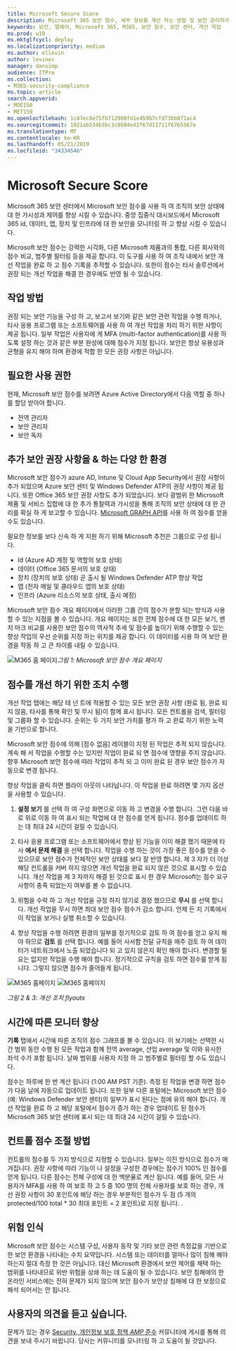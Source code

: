 ```yaml
---
title: Microsoft Secure Score
description: Microsoft 365 보안 점수, 세부 정보를 계산 하는 방법 및 보안 관리자가이를 사용 하는 것으로 예상할 수 있는 사항을 설명 합니다.
keywords: 보안, 맬웨어, Microsoft 365, M365, 보안 점수, 보안 센터, 개선 작업
ms.prod: w10
ms.mktglfcycl: deploy
ms.localizationpriority: medium
ms.author: ellevin
author: levinec
manager: dansimp
audience: ITPro
ms.collection:
- M365-security-compliance
ms.topic: article
search.appverid:
- MOE150
- MET150
ms.openlocfilehash: 1c47ec8e75fb712900fd1e459b7cfd73bb071ac4
ms.sourcegitcommit: 1021ab534b3bc3c8684e42f67d11711f6765567e
ms.translationtype: MT
ms.contentlocale: ko-KR
ms.lasthandoff: 05/21/2019
ms.locfileid: "34334546"
---
```

# <a name="microsoft-secure-score"></a>Microsoft Secure Score

Microsoft 365 보안 센터에서 Microsoft 보안 점수를 사용 하 여 조직의 보안 상태에 대 한 가시성과 제어를 향상 시킬 수 있습니다. 중앙 집중식 대시보드에서 Microsoft 365 id, 데이터, 앱, 장치 및 인프라에 대 한 보안을 모니터링 하 고 향상 시킬 수 있습니다.

Microsoft 보안 점수는 강력한 시각화, 다른 Microsoft 제품과의 통합, 다른 회사와의 점수 비교, 범주별 필터링 등을 제공 합니다. 이 도구를 사용 하 여 조직 내에서 보안 개선 작업을 완료 하 고 점수 기록을 추적할 수 있습니다. 또한이 점수는 타사 솔루션에서 권장 되는 개선 작업을 해결 한 경우에도 반영 될 수 있습니다.  

## <a name="how-it-works"></a>작업 방법

권장 되는 보안 기능을 구성 하 고, 보고서 보기와 같은 보안 관련 작업을 수행 하거나, 타사 응용 프로그램 또는 소프트웨어를 사용 하 여 개선 작업을 처리 하기 위한 사항이 제공 됩니다. 일부 작업은 사용자에 게 MFA (multi-factor authentication)를 사용 하도록 설정 하는 것과 같은 부분 완성에 대해 점수가 지정 됩니다. 보안은 항상 유용성과 균형을 유지 해야 하며 환경에 적합 한 모든 권장 사항은 아닙니다.

## <a name="required-permissions"></a>필요한 사용 권한

현재, Microsoft 보안 점수를 보려면 Azure Active Directory에서 다음 역할 중 하나를 할당 받아야 합니다.

* 전역 관리자
* 보안 관리자
* 보안 독자

## <a name="rich-experiences--additional-security-recommendations"></a>추가 보안 권장 사항을 & 하는 다양 한 환경

Microsoft 보안 점수가 azure AD, Intune 및 Cloud App Security에서 권장 사항이 추가 되었으며 Azure 보안 센터 및 Windows Defender ATP의 권장 사항이 제공 됩니다. 또한 Office 365 보안 권장 사항도 추가 되었습니다. 보다 광범위 한 Microsoft 제품 및 서비스 집합에 대 한 추가 통찰력과 가시성을 통해 조직의 보안 상태에 대 한 관리를 확실 하 게 보고할 수 있습니다. [Microsoft GRAPH API](https://docs.microsoft.com/graph/api/resources/securescores?view=graph-rest-beta)를 사용 하 여 점수를 얻을 수도 있습니다.

필요한 정보를 보다 신속 하 게 지원 하기 위해 Microsoft 추천은 그룹으로 구성 됩니다.

* Id (Azure AD 계정 및 역할의 보호 상태)
* 데이터 (Office 365 문서의 보호 상태)
* 장치 (장치의 보호 상태) 곧 출시 될 Windows Defender ATP 향상 작업
* 앱 (전자 메일 및 클라우드 앱의 보호 상태)
* 인프라 (Azure 리소스의 보호 상태, 출시 예정)

Microsoft 보안 점수 개요 페이지에서 이러한 그룹 간의 점수가 분할 되는 방식과 사용할 수 있는 지점을 볼 수 있습니다. 개요 페이지는 또한 전체 점수에 대 한 모든 보기, 벤치 마크 비교를 사용한 보안 점수의 역사적 추세 및 점수를 높이기 위해 수행할 수 있는 향상 작업의 우선 순위를 지정 하는 위치를 제공 합니다. 이 데이터를 사용 하 여 보안 환경을 작동 하 고 큰 차이를 내릴 수 있습니다.  

![M365 홈](./media/secure-score/homepage-original.png)
페이지*그림 1: Microsoft 보안 점수 개요 페이지*

## <a name="take-action-to-improve-your-score"></a>점수를 개선 하기 위한 조치 수행

개선 작업 탭에는 해당 테 넌 트에 적용할 수 있는 모든 보안 권장 사항 (완료 됨, 완료 되지 않음, 타사를 통해 확인 및 무시 됨)이 함께 표시 됩니다. 모든 컨트롤을 검색, 필터링 및 그룹화 할 수 있습니다.  순위는 두 가지 보안 가치를 평가 하 고 완료 하기 위한 노력을 기반으로 합니다.

Microsoft 보안 점수에 의해 [점수 없음] 레이블이 지정 된 작업은 추적 되지 않습니다. 계속 해 서 작업을 수행할 수는 있지만 작업이 완료 되 면 점수에 영향을 주지 않습니다. 향후 Microsoft 보안 점수에 따라 작업이 추적 되 고 이미 완료 된 경우 보안 점수가 자동으로 변경 됩니다.

향상 작업을 클릭 하면 플라이 아웃이 나타납니다. 이 작업을 완료 하려면 몇 가지 옵션을 사용할 수 있습니다.

1. **설정 보기** 를 선택 하 여 구성 화면으로 이동 하 고 변경을 수행 합니다. 그런 다음 바로 위로 이동 하 여 표시 되는 작업에 대 한 점수를 얻게 됩니다. 점수를 업데이트 하는 데 최대 24 시간이 걸릴 수 있습니다.

2. 타사 응용 프로그램 또는 소프트웨어에서 향상 된 기능을 이미 해결 했기 때문에 타사 **에서 문제 해결** 을 선택 합니다. 작업을 수행 하는 것이 가장 좋은 점수를 얻을 수 있으므로 보안 점수가 전체적인 보안 상태를 보다 잘 반영 합니다. 제 3 자가 더 이상 해당 컨트롤을 커버 하지 않으면 개선 작업을 완료 되지 않은 것으로 표시할 수 있습니다. 개선 작업을 제 3 자까지 해결 된 것으로 표시 한 경우 Microsoft는 점수 요구 사항이 충족 되었는지 여부를 볼 수 없습니다.

3. 위험을 수락 하 고 개선 작업을 규정 하지 않기로 결정 했으므로 **무시** 를 선택 합니다. 개선 작업을 무시 하면 최대 보안 점수 점수가 감소 합니다. 언제 든 지 기록에서이 작업을 보거나 실행 취소할 수 있습니다.

4. 향상 작업을 수행 하려면 환경의 일부를 정기적으로 검토 하 여 점수를 얻고 유지 해야 하므로 **검토** 를 선택 합니다. 예를 들어 사서함 전달 규칙을 매주 검토 하 여 데이터가 네트워크에서 노출 되었습니다 되 고 있지 않은지 확인 해야 합니다. 변경할 필요는 없지만 작업을 수행 해야 합니다. 정기적으로 규칙을 검토 하면 점수를 받게 됩니다. 그렇지 않으면 점수가 줄어들게 됩니다.

![M365 홈페이지](./media/secure-score/secure-score1x450.png) ![M365 홈페이지](./media/secure-score/secure-score2x450.png)

*그림 2 & 3: 개선 조치 flyouts*

## <a name="monitor-improvements-over-time"></a>시간에 따른 모니터 향상

**기록** 탭에서 시간에 따른 조직의 점수 그래프를 볼 수 있습니다. 이 보기에는 선택한 시간 범위 동안 수행 된 모든 작업과 함께 전역 average, 산업 average 및 이와 유사한 좌석 수가 포함 됩니다. 날짜 범위를 사용자 지정 하 고 범주별로 필터링 할 수도 있습니다.

점수는 하루에 한 번 계산 됩니다 (1:00 AM PST 기준). 측정 된 작업을 변경 하면 점수가 다음 날에 자동으로 업데이트 됩니다. 또한 일부 다른 포털에는 Microsoft 보안 점수 (예: Windows Defender 보안 센터)의 일부가 표시 된다는 점에 유의 해야 합니다. 개선 작업을 완료 하 고 해당 포털에서 점수가 증가 하는 경우 업데이트 된 점수가 Microsoft 365 보안 센터에 표시 되는 데 최대 24 시간이 걸릴 수 있습니다.  

## <a name="how-controls-are-scored"></a>컨트롤 점수 조절 방법

컨트롤의 점수를 두 가지 방식으로 지정할 수 있습니다. 일부는 이진 방식으로 점수가 매겨집니다. 권장 사항에 따라 기능이 나 설정을 구성한 경우에는 점수가 100% 인 점수를 얻게 됩니다. 다른 점수는 전체 구성에 대 한 백분율로 계산 됩니다. 예를 들어, 모든 사용자가 MFA를 사용 하 여 보호 하 고 5 중 100 명의 전체 사용자를 보호 하는 경우, 개선 권장 사항이 30 포인트에 해당 하는 경우 부분적인 점수가 두 점 (5 개의 protected/100 total * 30 최대 포인트 = 2 포인트)로 지정 됩니다. . 

## <a name="risk-awareness"></a>위험 인식

Microsoft 보안 점수는 시스템 구성, 사용자 동작 및 기타 보안 관련 측정값을 기반으로 한 보안 환경을 나타내는 수치 요약입니다. 시스템 또는 데이터를 얼마나 많이 침해 해야 하는지 절대 측정 한 것은 아닙니다. 대신 Microsoft 환경에서 보안 제어를 채택 하는 범위를 나타내므로 위반 위험을 상쇄 하는 데 도움이 될 수 있습니다. 보안 침해에의 한 온라인 서비스에는 전혀 문제가 되지 않으며 보안 점수가 보안상 침해에 대 한 보장으로 해석 되어서는 안 됩니다.

## <a name="we-want-to-hear-from-you"></a>사용자의 의견을 듣고 싶습니다.

문제가 있는 경우 [Security, 개인정보 보호 정책 _AMP_ 준수](https://techcommunity.microsoft.com/t5/Security-Privacy-Compliance/bd-p/security_privacy) 커뮤니티에 게시를 통해 의견을 보내 주시기 바랍니다. 당사는 커뮤니티를 모니터링 하 고 도움이 될 것입니다.
